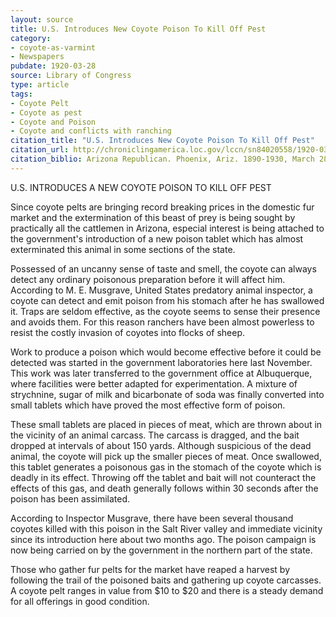 ```yaml
---
layout: source
title: U.S. Introduces New Coyote Poison To Kill Off Pest
category: 
- coyote-as-varmint
- Newspapers
pubdate: 1920-03-28
source: Library of Congress
type: article
tags:
- Coyote Pelt
- Coyote as pest
- Coyote and Poison
- Coyote and conflicts with ranching
citation_title: "U.S. Introduces New Coyote Poison To Kill Off Pest"
citation_url: http://chroniclingamerica.loc.gov/lccn/sn84020558/1920-03-28/ed-1/seq-8/
citation_biblio: Arizona Republican. Phoenix, Ariz. 1890-1930, March 28, 1920.
---
```


U.S. INTRODUCES A NEW COYOTE POISON TO KILL OFF PEST

Since coyote pelts are bringing record breaking prices in the domestic fur market and the extermination of this beast of prey is being sought by practically all the cattlemen in Arizona, especial interest is being attached to the government's introduction of a new poison tablet which has almost exterminated this animal in some sections of the state.

Possessed of an uncanny sense of taste and smell, the coyote can always detect any ordinary poisonous preparation before it will affect him. According to M. E. Musgrave, United States predatory animal inspector, a coyote can detect and emit poison from his stomach after he has swallowed it. Traps are seldom effective, as the coyote seems to sense their presence and avoids them. For this reason ranchers have been almost powerless to resist the costly invasion of coyotes into flocks of sheep.

Work to produce a poison which would become effective before it could be detected was started in the government laboratories here last November. This work was later transferred to the government office at Albuquerque, where facilities were better adapted for experimentation. A mixture of strychnine, sugar of milk and bicarbonate of soda was finally converted into small tablets which have proved the most effective form of poison.

These small tablets are placed in pieces of meat, which are thrown about in the vicinity of an animal carcass. The carcass is dragged, and the bait dropped at intervals of about 150 yards. Although suspicious of the dead animal, the coyote will pick up the smaller pieces of meat. Once swallowed, this tablet generates a poisonous gas in the stomach of the coyote which is deadly in its effect. Throwing off the tablet and bait will not counteract the effects of this gas, and death generally follows within 30 seconds after the poison has been assimilated.

According to Inspector Musgrave, there have been several thousand coyotes killed with this poison in the Salt River valley and immediate vicinity since its introduction here about two months ago. The poison campaign is now being carried on by the government in the northern part of the state.

Those who gather fur pelts for the market have reaped a harvest by following the trail of the poisoned baits and gathering up coyote carcasses. A coyote pelt ranges in value from $10 to $20 and there is a steady demand for all offerings in good condition.
